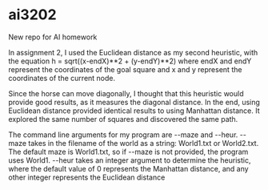 # ai3202
New repo for AI homework

In assignment 2, I used the Euclidean distance as my second heuristic, with the equation
h = sqrt((x-endX)**2 + (y-endY)**2)
where endX and endY represent the coordinates of the goal square and x and y represent the coordinates of the current node.

Since the horse can move diagonally, I thought that this heuristic would provide good results, as it measures the diagonal distance.
In the end, using Euclidean distance provided identical results to using Manhattan distance.  It explored the same number of squares and discovered the same path.

The command line arguments for my program are --maze and --heur.  --maze takes in the filename of the world as a string: World1.txt or World2.txt.
The default maze is World1.txt, so if --maze is not provided, the program uses World1.
--heur takes an integer argument to determine the heuristic, where the default value of 0 represents the Manhattan distance, and any other integer represents the Euclidean distance